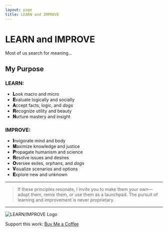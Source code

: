 ```yaml
---
layout: page
title: LEARN and IMPROVE
---
```


# LEARN and IMPROVE

Most of us search for meaning...

## My Purpose

### LEARN:
- **𝐋**ook macro and micro  
- **𝐄**valuate logically and socially  
- **𝐀**ccept facts, logic, and _dogs_  
- **𝐑**ecognize utility and beauty  
- **𝐍**urture mastery and insight  

### IMPROVE:
- **𝐈**nvigorate mind and body  
- **𝐌**aximize knowledge and justice  
- **𝐏**ropagate humanism and science  
- **𝐑**esolve issues and desires  
- **𝐎**versee exiles, orphans, and _dogs_  
- **𝐕**isualize scenarios and options  
- **𝐄**xplore new and unknown  

---

> If these principles resonate, I invite you to make them your own—adopt them, remix them, or use them as a launchpad. The pursuit of learning and improvement is never proprietary.

---

![LEARN/IMPROVE Logo](https://raw.githubusercontent.com/jhbrooks13/jhbrooks13.github.io/main/assets/logo.png)

Support this work: [Buy Me a Coffee](https://www.buymeacoffee.com/yourusername)
